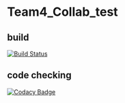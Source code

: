 # Team4_Collab_test
## build
[![Build Status](https://travis-ci.org/AnujMurali/Team4_Collab_test.svg?branch=master)](https://travis-ci.org/AnujMurali/Team4_Collab_test)
## code checking
[![Codacy Badge](https://app.codacy.com/project/badge/Grade/4156213dd1e443548c9bea602773ee65)](https://www.codacy.com/manual/AnujMurali/Team4_Collab_test?utm_source=github.com&amp;utm_medium=referral&amp;utm_content=AnujMurali/Team4_Collab_test&amp;utm_campaign=Badge_Grade)
